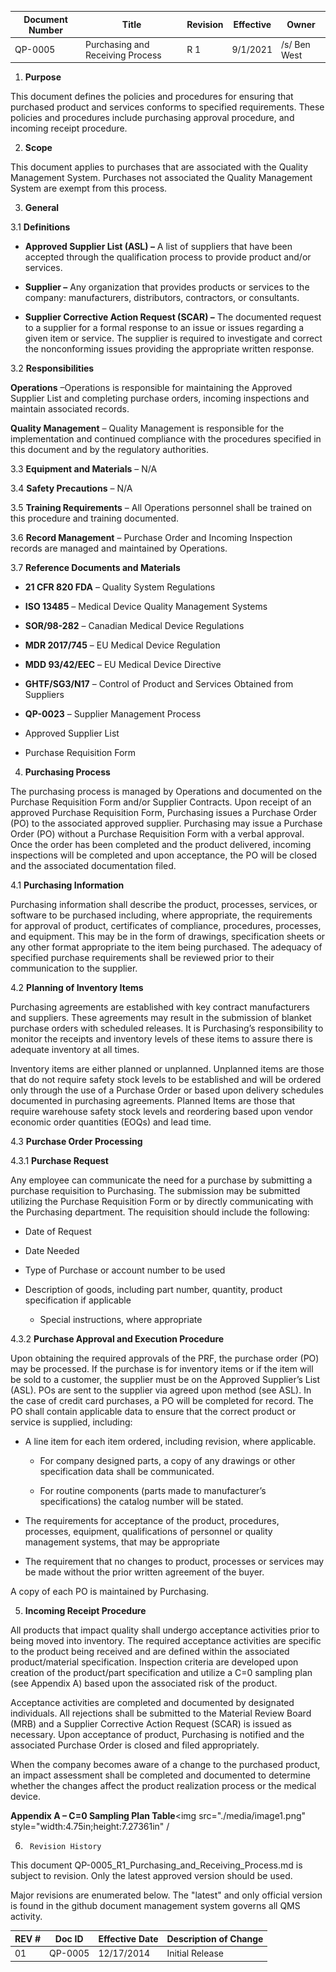 
Document Number|Title|Revision|Effective|Owner
---------------|-------------------------------------|---|----|-----
QP-0005|Purchasing and Receiving Process|R 1|9/1/2021|/s/ Ben West


1.  **Purpose**

 This document defines the policies and procedures for ensuring that
 purchased product and services conforms to specified requirements.
 These policies and procedures include purchasing approval procedure,
 and incoming receipt procedure.

2.  **Scope**

 This document applies to purchases that are associated with the
 Quality Management System. Purchases not associated the Quality
 Management System are exempt from this process.

3.  **General**

3.1  **Definitions**

-   **Approved Supplier List (ASL) –** A list of suppliers that have
     been accepted through the qualification process to provide product
     and/or services.

-   **Supplier –** Any organization that provides products or services
     to the company: manufacturers, distributors, contractors, or
     consultants.

-   **Supplier Corrective Action Request (SCAR) –** The documented
     request to a supplier for a formal response to an issue or issues
     regarding a given item or service. The supplier is required to
     investigate and correct the nonconforming issues providing the
     appropriate written response.

3.2  **Responsibilities**

 **Operations** –Operations is responsible for maintaining the Approved
 Supplier List and completing purchase orders, incoming inspections and
 maintain associated records.

 **Quality Management** – Quality Management is responsible for the
 implementation and continued compliance with the procedures specified
 in this document and by the regulatory authorities.

3.3  **Equipment and Materials** – N/A

3.4  **Safety Precautions** – N/A

3.5  **Training Requirements** – All Operations personnel shall be
     trained on this procedure and training documented.

3.6  **Record Management** – Purchase Order and Incoming Inspection
     records are managed and maintained by Operations.

3.7  **Reference Documents and Materials**

-   **21 CFR 820 FDA** – Quality System Regulations

-   **ISO 13485** – Medical Device Quality Management Systems

-   **SOR/98-282** – Canadian Medical Device Regulations

-   **MDR 2017/745** – EU Medical Device Regulation

-   **MDD 93/42/EEC** – EU Medical Device Directive

-   **GHTF/SG3/N17** – Control of Product and Services Obtained from
     Suppliers

-   **QP-0023** – Supplier Management Process

-   Approved Supplier List

-   Purchase Requisition Form

4.  **Purchasing Process**

 The purchasing process is managed by Operations and documented on the
 Purchase Requisition Form and/or Supplier Contracts. Upon receipt of
 an approved Purchase Requisition Form, Purchasing issues a Purchase
 Order (PO) to the associated approved supplier. Purchasing may issue a
 Purchase Order (PO) without a Purchase Requisition Form with a verbal
 approval. Once the order has been completed and the product delivered,
 incoming inspections will be completed and upon acceptance, the PO
 will be closed and the associated documentation filed.

4.1  **Purchasing Information**

 Purchasing information shall describe the product, processes,
 services, or software to be purchased including, where appropriate,
 the requirements for approval of product, certificates of compliance,
 procedures, processes, and equipment. This may be in the form of
 drawings, specification sheets or any other format appropriate to the
 item being purchased. The adequacy of specified purchase requirements
 shall be reviewed prior to their communication to the supplier.

4.2  **Planning of Inventory Items**

 Purchasing agreements are established with key contract manufacturers
 and suppliers. These agreements may result in the submission of
 blanket purchase orders with scheduled releases. It is Purchasing’s
 responsibility to monitor the receipts and inventory levels of these
 items to assure there is adequate inventory at all times.

 Inventory items are either planned or unplanned. Unplanned items are
 those that do not require safety stock levels to be established and
 will be ordered only through the use of a Purchase Order or based upon
 delivery schedules documented in purchasing agreements. Planned Items
 are those that require warehouse safety stock levels and reordering
 based upon vendor economic order quantities (EOQs) and lead time.

4.3  **Purchase Order Processing**

4.3.1  **Purchase Request**

 Any employee can communicate the need for a purchase by submitting a
 purchase requisition to Purchasing. The submission may be submitted
 utilizing the Purchase Requisition Form or by directly communicating
 with the Purchasing department. The requisition should include the
 following:

-   Date of Request

-   Date Needed

-   Type of Purchase or account number to be used

-   Description of goods, including part number, quantity, product
     specification if applicable

    -   Special instructions, where appropriate

4.3.2  **Purchase Approval and Execution Procedure**

 Upon obtaining the required approvals of the PRF, the purchase order
 (PO) may be processed. If the purchase is for inventory items or if
 the item will be sold to a customer, the supplier must be on the
 Approved Supplier’s List (ASL). POs are sent to the supplier via
 agreed upon method (see ASL). In the case of credit card purchases, a
 PO will be completed for record. The PO shall contain applicable data
 to ensure that the correct product or service is supplied, including:

-   A line item for each item ordered, including revision, where
     applicable.

    -   For company designed parts, a copy of any drawings or other
         specification data shall be communicated.

    -   For routine components (parts made to manufacturer’s
         specifications) the catalog number will be stated.

-   The requirements for acceptance of the product, procedures,
     processes, equipment, qualifications of personnel or quality
     management systems, that may be appropriate

-   The requirement that no changes to product, processes or services
     may be made without the prior written agreement of the buyer.

 A copy of each PO is maintained by Purchasing.

5.  **Incoming Receipt Procedure**

 All products that impact quality shall undergo acceptance activities
 prior to being moved into inventory. The required acceptance
 activities are specific to the product being received and are defined
 within the associated product/material specification. Inspection
 criteria are developed upon creation of the product/part specification
 and utilize a C=0 sampling plan (see Appendix A) based upon the
 associated risk of the product.

 Acceptance activities are completed and documented by designated
 individuals. All rejections shall be submitted to the Material Review
 Board (MRB) and a Supplier Corrective Action Request (SCAR) is issued
 as necessary. Upon acceptance of product, Purchasing is notified and
 the associated Purchase Order is closed and filed appropriately.

 When the company becomes aware of a change to the purchased product,
 an impact assessment shall be completed and documented to determine
 whether the changes affect the product realization process or the
 medical device.

**Appendix A – C=0 Sampling Plan
Table**<img src="./media/image1.png" style="width:4.75in;height:7.27361in" /



6.      Revision History

This document  QP-0005_R1_Purchasing_and_Receiving_Process.md
is subject to revision. Only the latest approved version should be used.

Major revisions are enumerated below.
The "latest" and only official version is found in the github document management system governs all QMS activity.

REV #|Doc ID|Effective Date|Description of Change
-----|------|--------------|---------------------
01   | QP-0005|12/17/2014|Initial Release
